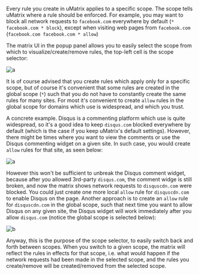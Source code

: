 Every rule you create in uMatrix applies to a specific scope. The scope tells uMatrix where a rule should be enforced. For example, you may want to block all network requests to `facebook.com` everywhere by default (`* facebook.com * block`), except when visiting web pages from `facebook.com` (`facebook.com facebook.com * allow`)

 The matrix UI in the popup panel allows you to easily select the scope from which to visualize/create/remove rules, the top-left cell is the scope selector:

![a](https://user-images.githubusercontent.com/585534/33131928-17587830-cf66-11e7-8a69-30902ac4ac87.png)

It is of course advised that you create rules which apply only for a specific scope, but of course it's convenient that some rules are created in the global scope (`*`) such that you do not have to constantly create the same rules for many sites. For most it's convenient to create `allow` rules in the global scope for domains which use is widespread, and which you trust.

A concrete example. Disqus is a commenting platform which use is quite widespread, so it's a good idea to keep `disqus.com` blocked everywhere by default (which is the case if you keep uMatrix's default settings). However, there might be times where you want to view the comments or use the Disqus commenting widget on a given site. In such case, you would create `allow` rules for that site, as seen below:

![a](https://user-images.githubusercontent.com/585534/33133068-9c2f35aa-cf69-11e7-9d0b-edd09d36b5bf.png)

However this won't be sufficient to unbreak the Disqus comment widget, because after you allowed 3rd-party `disqus.com`, the comment widge is still broken, and now the matrix shows network requests to `disquscdn.com` were blocked. You could just create one more local `allow` rule for `disquscdn.com` to enable Disqus on the page. Another approach is to create an `allow` rule for `disquscdn.com` in the global scope, such that next time you want to allow Disqus on any given site, the Disqus widget will work immediately after you allow `disqus.com` (notice the global scope is selected below):

![b](https://user-images.githubusercontent.com/585534/33133245-2e421de0-cf6a-11e7-9542-0dbb98e023aa.png)

Anyway, this is the purpose of the scope selector, to easily switch back and forth between scopes. When you switch to a given scope, the matrix will reflect the rules in effects for that scope, i.e. what would happen if the network requests had been made in the selected scope, and the rules you create/remove will be created/removed from the selected scope.